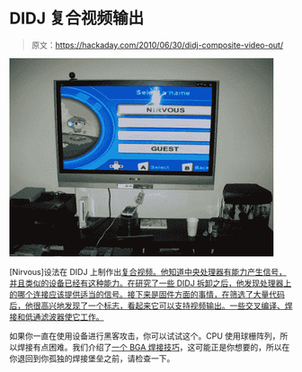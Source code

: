 # DIDJ 复合视频输出

> 原文：<https://hackaday.com/2010/06/30/didj-composite-video-out/>

![](img/11617949da86557588be1e84de94a526.png "DIDJ-tv-out")

[Nirvous]设法在 DIDJ 上制作出[复合视频。他知道中央处理器有能力产生信号，并且类似的设备已经有这种能力。在研究了一些 DIDJ 拆卸之后，他发现处理器上的哪个连接应该提供适当的信号。接下来是固件方面的事情，在筛选了大量代码后，他很高兴地发现了一个标志，看起来它可以支持视频输出。一些交叉编译、焊接和低通滤波器使它工作。](http://rosincore.squarespace.com/journal/2010/6/29/didjumbotron.html)

如果你一直在使用设备进行黑客攻击，你可以试试这个。CPU 使用球栅阵列，所以焊接有点困难。我们介绍了[一个 BGA 焊接技巧](http://hackaday.com/2009/12/17/accessing-bga-pins/)，这可能正是你想要的，所以在你退回到你孤独的焊接堡垒之前，请检查一下。